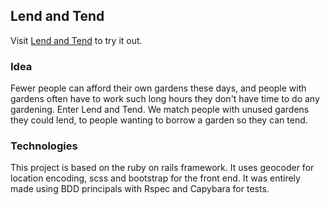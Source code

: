 Lend and Tend
-------------

Visit [Lend and Tend](http://pacific-tundra-1942.herokuapp.com) to try it out.

### Idea

Fewer people can afford their own gardens these days, and people with gardens often have to work such long hours they don't have time to do any gardening. Enter Lend and Tend. We match people with unused gardens they could lend, to people wanting to borrow a garden so they can tend.

### Technologies

This project is based on the ruby on rails framework. It uses geocoder for location encoding, scss and bootstrap for the front end. It was entirely made using BDD principals with Rspec and Capybara for tests.
